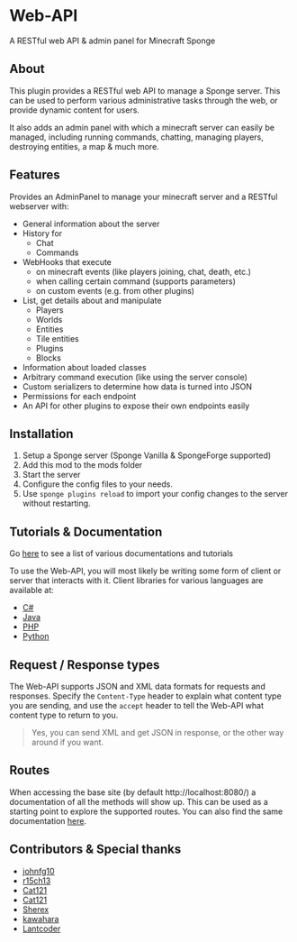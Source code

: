 # Web-API
A RESTful web API & admin panel for Minecraft Sponge

## About
This plugin provides a RESTful web API to manage a Sponge server.
This can be used to perform various administrative tasks through the web, or provide dynamic content for users.

It also adds an admin panel with which a minecraft server can easily be managed,
including running commands, chatting, managing players, destroying entities, a map
& much more.

## Features
Provides an AdminPanel to manage your minecraft server and a RESTful webserver with:

* General information about the server
* History for
  * Chat
  * Commands
* WebHooks that execute
  * on minecraft events (like players joining, chat, death, etc.)
  * when calling certain command (supports parameters)
  * on custom events (e.g. from other plugins)
* List, get details about and manipulate
  * Players
  * Worlds
  * Entities
  * Tile entities
  * Plugins
  * Blocks
* Information about loaded classes
* Arbitrary command execution (like using the server console)
* Custom serializers to determine how data is turned into JSON
* Permissions for each endpoint
* An API for other plugins to expose their own endpoints easily

## Installation
1. Setup a Sponge server (Sponge Vanilla & SpongeForge supported)
2. Add this mod to the mods folder
3. Start the server
4. Configure the config files to your needs.
5. Use `sponge plugins reload` to import your config changes to the server without restarting.

## Tutorials & Documentation
Go [here](docs/INDEX.md) to see a list of various documentations and tutorials

To use the Web-API, you will most likely be writing some form of client or server that
interacts with it. Client libraries for various languages are available at:
- [C#](https://github.com/Valandur/webapi-client-csharp)
- [Java](https://github.com/Valandur/webapi-client-java)
- [PHP](https://github.com/Valandur/webapi-client-php)
- [Python](https://github.com/Valandur/webapi-client-python) 

## Request / Response types
The Web-API supports JSON and XML data formats for requests and responses.
Specify the `Content-Type` header to explain what content type you are sending, and
use the `accept` header to tell the Web-API what content type to return to you.
> Yes, you can send XML and get JSON in response, or the other way around if you want.

## Routes
When accessing the base site (by default http://localhost:8080/) a documentation of all the methods will show up.
This can be used as a starting point to explore the supported routes. You can also find the same documentation
[here](https://valandur.github.io/Web-API/redoc.html).

## Contributors & Special thanks

- [johnfg10](https://github.com/johnfg10)
- [r15ch13](https://github.com/r15ch13)
- [Cat121](https://github.com/Cat121)
- [Cat121](https://github.com/Cat121)
- [Sherex](https://github.com/Sherex)
- [kawahara](https://github.com/kawahara)
- [Lantcoder](https://github.com/Lantcoder)
